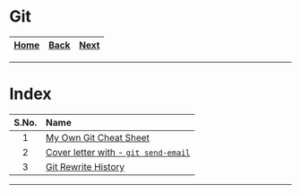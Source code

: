 # Git

| [Home](/README.md) | [Back](../ArchLinux/4_update_archlinux.md) | [Next](./1_git_cheat_sheet.md) |
| :---: | :---: | :---: |

---

# Index

| S.No. | Name |
| :---: | :--- |
| 1 | [My Own Git Cheat Sheet](./1_git_cheat_sheet.md) |
| 2 | [Cover letter with - `git send-email`](./2_git_send_email_cover_letter.md) |
| 3 | [Git Rewrite History](./3_git_rewrite_history.md) |

---
